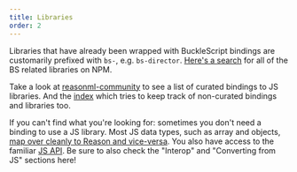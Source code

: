 ```yaml
---
title: Libraries
order: 2
---
```


Libraries that have already been wrapped with BuckleScript bindings are customarily prefixed with `bs-`, e.g. `bs-director`. [Here's a search](https://www.npmjs.com/search?q=keywords:bucklescript) for all of the BS related libraries on NPM.

Take a look at [reasonml-community](https://github.com/reasonml-community) to see a list of curated bindings to JS libraries. And the [index](https://github.com/reasonml-community/index) which tries to keep track of non-curated bindings and libraries too.

If you can't find what you're looking for: sometimes you don't need a binding to use a JS library. Most JS data types, such as array and objects, [map over cleanly to Reason and vice-versa](https://bucklescript.github.io/docs/en/common-data-types.html#cheat-sheet). You also have access to the familiar [JS API](https://bucklescript.github.io/bucklescript/api/Js.html). Be sure to also check the "Interop" and "Converting from JS" sections here!
